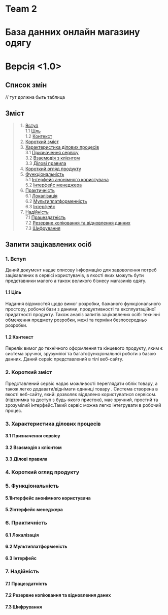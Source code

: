 # Team 2

# База данних онлайн магазину одягу

# Версія <1.0>

## Список змін

// тут должна быть таблица

## Зміст

> 1. [ Вступ](#Вступ)  
>    1.1 [ Ціль](#Ціль)  
>    1.2 [ Контекст](#Контекст)
> 2. [ Короткий зміст](#Короткий-зміст)
> 3. [ Характеристика ділових процесів](#Характеристика-ділових-процесів)  
>    3.1 [ Призначення сервісу](#Призначення-сервісу)  
>    3.2 [ Взаємодія з клієнтом](#Взаємодія-з-клієнтом)  
>    3.3 [ Ділові правила](#Ділові-правила)
> 4. [ Короткий огляд продукту](#Короткий-огляд-продукту)
> 5. [ Функціональність](#Функціональність)  
>    5.1 [ Інтерфейс анонімного користувача](#Інтерфейс-анонімного-користувача)  
>    5.2 [ Інтерфейс менеджера](#Інтерфейс-менеджера)
> 6. [ Практичність](#Практичність)  
>    6.1 [ Локалізація](#Локалізація)  
>    6.2 [ Мультиплатформенність](#Мультиплатформеність)  
>    6.3 [ Інтерфейс](#Інтерфейс)
> 7. [ Надійність](#Надійність)  
>    7.1 [ Працездатність](#Працездатність)  
>    7.2 [ Резервне копіювання та відновлення данних](#Резервне-копіювання-та-відновлення-даних)  
>    7.3 [ Шифрування](#Шифрування)

## Запити зацікавлених осіб

### 1.<a name="Вступ"> Вступ</a>

Даний документ надає описову інформацію для задоволення потреб зацікавлених в сервісі користувачів, в якості яких можуть бути представники малого а також великого бізнесу магазинів одягу.

#### 1.1<a name="Ціль"> Ціль</a>

Надання відомостей щодо вимог розробки, бажаного функціонального простору, робочої бази з даними, продуктивності та експлуатаційної придатності продукту. Також аналіз запитів зацікавлених осіб: технічні обмеження предмету розробки, межі та терміни безпосередньо розробки.

#### 1.2<a name="Контекст"> Контекст</a>

Перелік вимог до технічного оформлення та кінцевого продукту, яким є система зручної, зрузумілої та багатофункціональної роботи з базою данних. Даний сервіс представлений в тілі веб-сайту.

### 2.<a name="Короткий-зміст"> Короткий зміст</a>

Представлений сервіс надає можливості переглядати облік товару, а також легко додавати/віднімати одиниці товару . Система створена в якості веб-сайту, який: дозволяє віддалено користуватися сервісом. (підтримка та доступ з будь-якого пристою), має зручний, простий та зрозумілий інтерфейс.Такий сервіс можна легко інтегрувати в робочий процес.

### 3.<a name="Характеристика-ділових-процесів"> Характеристика ділових процесів</a>

#### 3.1<a name="Призначення-сервісу"> Призначення сервісу</a>

#### 3.2<a name="Взаємодія-з-клієнтом"> Взаємодія з клієнтом</a>

#### 3.3<a name="Ділові-правила"> Ділові правила</a>

### 4.<a name="Короткий-огляд-продукту"> Короткий огляд продукту</a>

### 5.<a name="Функціональність"> Функціональність</a>

#### 5.1<a name = "Інтерфейс-aнонімного-користувача">Інтерфейс анонімного користувача

</a>

#### 5.2<a name = "Інтерфейс-менеджера">Інтерфейс менеджера</a>

### 6.<a name="Практичність"> Практичність</a>

#### 6.1<a name="Локалізація"> Локалізація</a>

#### 6.2<a name="Мультиплатформеність"> Мультиплатформеність</a>

#### 6.3<a name="Інтерфейс"> Інтерфейс</a>

### 7.<a name="Надійність"> Надійність</a>

#### 7.1<a name="Працездатність"> Працездатність</a>

#### 7.2<a name="Резервне-копіювання-та-відновлення-даних"> Резервне копіювання та відновлення даних</a>

#### 7.3<a name="Шифрування"> Шифрування</a>
